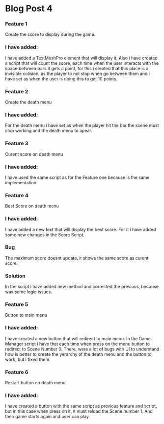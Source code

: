 # Blog Post 4

### Feature 1
Create the score to display during the game.

### I have added: 
I have added a TextMeshPro element that will display it. Also i have created a script that will count the score, each time when the user interacts with the space between bars it gets a point, for this i created that this place is a invisible colision, as the player to not stop when go between them and i have set as when the user is doing this to get 10 points.

### Feature 2
Create the death menu

### I have added: 
For the death menu i have set as when the player hit the bar the scene must stop working and the death menu to apear.

### Feature 3
Curent score on death menu

### I have added: 
I have used the same script as for the Feature one because is the same implementation

### Feature 4
Best Score on death menu

### I have added: 
I have added a new text that will display the best score. For it i have added some new changes in the Score Script.
### Bug
The maximum score doesnt update, it shows the same score as curent score.
### Solution
In the script i have added new method and corrected the previous, because was some logic issues.

### Feature 5
Button to main menu

### I have added: 
I have created a new button that will redirect to main menu. In the Game Manager script i have that each time when press on the menu button to redirect to Scene Number 0. There, were a lot of bugs with UI to understand how is better to create the yerarchy of the death menu and the button to work, but i fixed them.

### Feature 6
Restart button on death menu
### I have added: 
I have created a button with the same script as previous feature and script, but in this case when press on it, it must reload the Scene number 1. And then game starts again and user can play.
